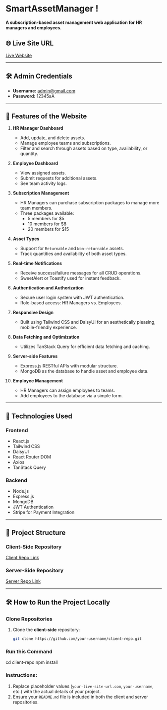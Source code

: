 # SmartAssetManager !

**A subscription-based asset management web application for HR managers and employees.**

## 🌐 Live Site URL
[Live Website](https://your-live-site-url.com)

---

## 🛠 Admin Credentials
- **Username:** admin@gmail.com
- **Password:** 12345aA

---

## 🚀 Features of the Website

1. **HR Manager Dashboard**
   - Add, update, and delete assets.
   - Manage employee teams and subscriptions.
   - Filter and search through assets based on type, availability, or quantity.

2. **Employee Dashboard**
   - View assigned assets.
   - Submit requests for additional assets.
   - See team activity logs.

3. **Subscription Management**
   - HR Managers can purchase subscription packages to manage more team members.
   - Three packages available:
     - 5 members for $5
     - 10 members for $8
     - 20 members for $15

4. **Asset Types**
   - Support for `Returnable` and `Non-returnable` assets.
   - Track quantities and availability of both asset types.

5. **Real-time Notifications**
   - Receive success/failure messages for all CRUD operations.
   - SweetAlert or Toastify used for instant feedback.

6. **Authentication and Authorization**
   - Secure user login system with JWT authentication.
   - Role-based access: HR Managers vs. Employees.

7. **Responsive Design**
   - Built using Tailwind CSS and DaisyUI for an aesthetically pleasing, mobile-friendly experience.

8. **Data Fetching and Optimization**
   - Utilizes TanStack Query for efficient data fetching and caching.

9. **Server-side Features**
   - Express.js RESTful APIs with modular structure.
   - MongoDB as the database to handle asset and employee data.

10. **Employee Management**
    - HR Managers can assign employees to teams.
    - Add employees to the database via a simple form.

---

## 🧰 Technologies Used

### Frontend
- React.js
- Tailwind CSS
- DaisyUI
- React Router DOM
- Axios
- TanStack Query

### Backend
- Node.js
- Express.js
- MongoDB
- JWT Authentication
- Stripe for Payment Integration

---

## 📂 Project Structure

### Client-Side Repository
[Client Repo Link](https://github.com/your-username/client-repo)

### Server-Side Repository
[Server Repo Link](https://github.com/your-username/server-repo)

---

## 🛠 How to Run the Project Locally

### Clone Repositories
1. Clone the **client-side** repository:
   ```bash
   git clone https://github.com/your-username/client-repo.git

### Run this Command
cd client-repo
npm install


### Instructions:
1. Replace placeholder values (`your-live-site-url.com`, `your-username`, etc.) with the actual details of your project.
2. Ensure your `README.md` file is included in both the client and server repositories.
